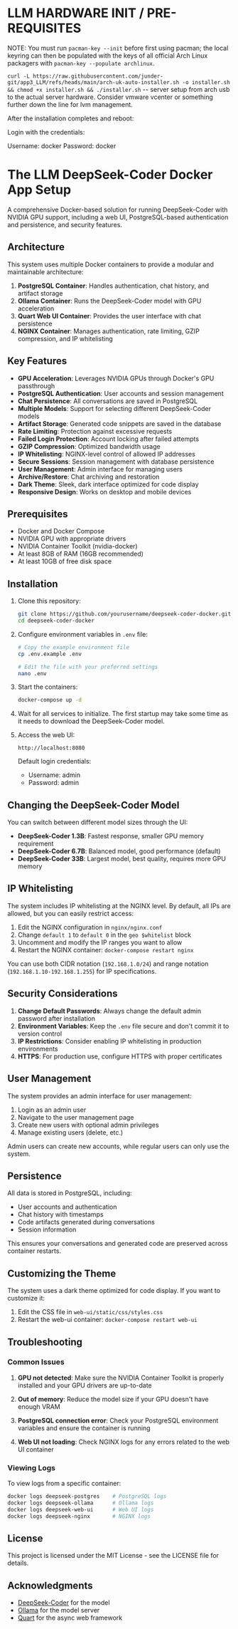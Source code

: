 # LLM HARDWARE INIT / PRE-REQUISITES 
  
NOTE: You must run `pacman-key --init` before first using pacman; the local
keyring can then be populated with the keys of all official Arch Linux
packagers with `pacman-key --populate archlinux`.  

``` curl -L https://raw.githubusercontent.com/junder-git/app3_LLM/refs/heads/main/arch-uk-auto-installer.sh -o installer.sh && chmod +x installer.sh && ./installer.sh ``` -- server setup from arch usb to the actual server hardware. Consider vmware vcenter or something further down the line for lvm management.

After the installation completes and reboot:

Login with the credentials:

Username: docker
Password: docker

# The LLM DeepSeek-Coder Docker App Setup

A comprehensive Docker-based solution for running DeepSeek-Coder with NVIDIA GPU support, including a web UI, PostgreSQL-based authentication and persistence, and security features.

## Architecture

This system uses multiple Docker containers to provide a modular and maintainable architecture:

1. **PostgreSQL Container**: Handles authentication, chat history, and artifact storage
2. **Ollama Container**: Runs the DeepSeek-Coder model with GPU acceleration
3. **Quart Web UI Container**: Provides the user interface with chat persistence
4. **NGINX Container**: Manages authentication, rate limiting, GZIP compression, and IP whitelisting

## Key Features

- **GPU Acceleration**: Leverages NVIDIA GPUs through Docker's GPU passthrough
- **PostgreSQL Authentication**: User accounts and session management
- **Chat Persistence**: All conversations are saved in PostgreSQL
- **Multiple Models**: Support for selecting different DeepSeek-Coder models
- **Artifact Storage**: Generated code snippets are saved in the database
- **Rate Limiting**: Protection against excessive requests
- **Failed Login Protection**: Account locking after failed attempts
- **GZIP Compression**: Optimized bandwidth usage
- **IP Whitelisting**: NGINX-level control of allowed IP addresses
- **Secure Sessions**: Session management with database persistence
- **User Management**: Admin interface for managing users
- **Archive/Restore**: Chat archiving and restoration
- **Dark Theme**: Sleek, dark interface optimized for code display
- **Responsive Design**: Works on desktop and mobile devices

## Prerequisites

- Docker and Docker Compose
- NVIDIA GPU with appropriate drivers
- NVIDIA Container Toolkit (nvidia-docker)
- At least 8GB of RAM (16GB recommended)
- At least 10GB of free disk space

## Installation

1. Clone this repository:
   ```bash
   git clone https://github.com/yourusername/deepseek-coder-docker.git
   cd deepseek-coder-docker
   ```

2. Configure environment variables in `.env` file:
   ```bash
   # Copy the example environment file
   cp .env.example .env
   
   # Edit the file with your preferred settings
   nano .env
   ```

3. Start the containers:
   ```bash
   docker-compose up -d
   ```

4. Wait for all services to initialize. The first startup may take some time as it needs to download the DeepSeek-Coder model.

5. Access the web UI:
   ```
   http://localhost:8080
   ```
   
   Default login credentials:
   - Username: admin
   - Password: admin

## Changing the DeepSeek-Coder Model

You can switch between different model sizes through the UI:

- **DeepSeek-Coder 1.3B**: Fastest response, smaller GPU memory requirement
- **DeepSeek-Coder 6.7B**: Balanced model, good performance (default)
- **DeepSeek-Coder 33B**: Largest model, best quality, requires more GPU memory

## IP Whitelisting

The system includes IP whitelisting at the NGINX level. By default, all IPs are allowed, but you can easily restrict access:

1. Edit the NGINX configuration in `nginx/nginx.conf`
2. Change `default 1` to `default 0` in the `geo $whitelist` block
3. Uncomment and modify the IP ranges you want to allow
4. Restart the NGINX container: `docker-compose restart nginx`

You can use both CIDR notation (`192.168.1.0/24`) and range notation (`192.168.1.10-192.168.1.255`) for IP specifications.

## Security Considerations

1. **Change Default Passwords**: Always change the default admin password after installation
2. **Environment Variables**: Keep the `.env` file secure and don't commit it to version control
3. **IP Restrictions**: Consider enabling IP whitelisting in production environments
4. **HTTPS**: For production use, configure HTTPS with proper certificates

## User Management

The system provides an admin interface for user management:

1. Login as an admin user
2. Navigate to the user management page
3. Create new users with optional admin privileges
4. Manage existing users (delete, etc.)

Admin users can create new accounts, while regular users can only use the system.

## Persistence

All data is stored in PostgreSQL, including:

- User accounts and authentication
- Chat history with timestamps
- Code artifacts generated during conversations
- Session information

This ensures your conversations and generated code are preserved across container restarts.

## Customizing the Theme

The system uses a dark theme optimized for code display. If you want to customize it:

1. Edit the CSS file in `web-ui/static/css/styles.css`
2. Restart the web-ui container: `docker-compose restart web-ui`

## Troubleshooting

### Common Issues

1. **GPU not detected**: Make sure the NVIDIA Container Toolkit is properly installed and your GPU drivers are up-to-date

2. **Out of memory**: Reduce the model size if your GPU doesn't have enough VRAM

3. **PostgreSQL connection error**: Check your PostgreSQL environment variables and ensure the container is running

4. **Web UI not loading**: Check NGINX logs for any errors related to the web UI container

### Viewing Logs

To view logs from a specific container:

```bash
docker logs deepseek-postgres    # PostgreSQL logs
docker logs deepseek-ollama      # Ollama logs
docker logs deepseek-web-ui      # Web UI logs
docker logs deepseek-nginx       # NGINX logs
```

## License

This project is licensed under the MIT License - see the LICENSE file for details.

## Acknowledgments

- [DeepSeek-Coder](https://github.com/deepseek-ai/DeepSeek-Coder) for the model
- [Ollama](https://ollama.ai/) for the model server
- [Quart](https://pgjones.gitlab.io/quart/) for the async web framework
